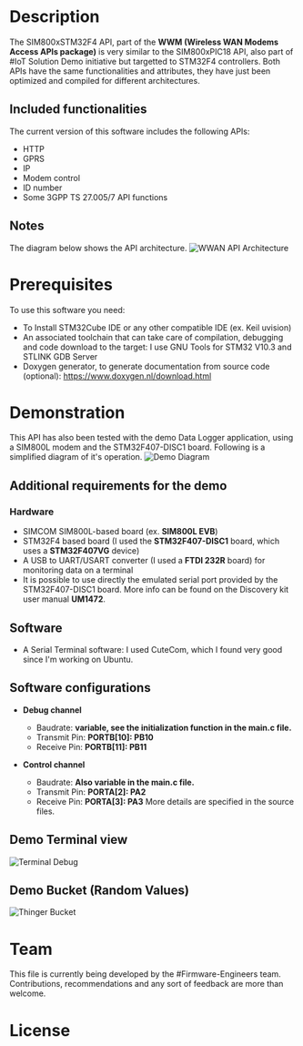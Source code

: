 # Description
The SIM800xSTM32F4 API, part of the **WWM (Wireless WAN Modems Access APIs package)** is very similar to the SIM800xPIC18 API, also part of #IoT Solution Demo initiative but targetted to STM32F4 controllers. Both APIs have the same functionalities and attributes, they have just been optimized and compiled for different architectures.
## Included functionalities 
The current version of this software includes the following APIs:
- HTTP
- GPRS
- IP
- Modem control
- ID number
- Some 3GPP TS 27.005/7 API functions 
## Notes 
The diagram below shows the API architecture.
![WWAN API Architecture](https://user-images.githubusercontent.com/56833496/228084512-9d896a2e-55bf-46ae-9788-7c86f418de86.png)
# Prerequisites
To use this software you need:
- To Install STM32Cube IDE or any other compatible IDE (ex. Keil uvision)
- An associated toolchain that can take care of compilation, debugging and code download to the target: I use GNU Tools for STM32 V10.3 and STLINK GDB Server
- Doxygen generator, to generate documentation from source code (optional): https://www.doxygen.nl/download.html
# Demonstration
This API has also been tested with the demo Data Logger application, using a SIM800L modem and the STM32F407-DISC1 board. Following is a simplified diagram of it's operation.
![Demo Diagram](https://user-images.githubusercontent.com/56833496/228093675-567eda01-144b-449e-a2c9-35b34626fe87.png)
## Additional requirements for the demo
### Hardware
- SIMCOM SIM800L-based board (ex. **SIM800L EVB**)
- STM32F4 based board (I used the **STM32F407-DISC1** board, which uses a **STM32F407VG** device)
- A USB to UART/USART converter (I used a **FTDI 232R** board) for monitoring data on a terminal
- It is possible to use directly the emulated serial port provided by the STM32F407-DISC1 board. More info can be found on the Discovery kit user manual **UM1472**.
## Software
- A Serial Terminal software: I used CuteCom, which I found very good since I'm working on Ubuntu.
## Software configurations
- **Debug channel**
  * Baudrate: **variable, see the initialization function in the main.c file.**
  * Transmit Pin: **PORTB[10]: PB10**
  * Receive Pin: **PORTB[11]: PB11**
  
- **Control channel**
  * Baudrate: **Also variable in the main.c file.**
  * Transmit Pin: **PORTA[2]: PA2**
  * Receive Pin: **PORTA[3]: PA3**
 More details are specified in the source files. 
 ## Demo Terminal view
 ![Terminal Debug](https://user-images.githubusercontent.com/56833496/228094534-d637de5d-9469-4758-b524-35de17d43ce1.PNG)
 ## Demo Bucket (Random Values)
 ![Thinger Bucket](https://user-images.githubusercontent.com/56833496/228094617-a2c5277d-f531-463f-9a83-45566c521523.PNG)
# Team
This file is currently being developed by the #Firmware-Engineers team. Contributions, recommendations and any sort of feedback are more than welcome.
# License






